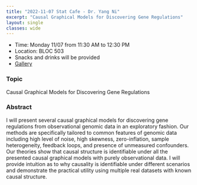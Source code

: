 ```yaml
---
title: "2022-11-07 Stat Cafe - Dr. Yang Ni"
excerpt: "Causal Graphical Models for Discovering Gene Regulations"
layout: single
classes: wide
---
```


- Time: Monday 11/07 from 11:30 AM to 12:30 PM
- Location: BLOC 503
- Snacks and drinks will be provided
- [Gallery](/stat-cafe-ni/)

### Topic

Causal Graphical Models for Discovering Gene Regulations

### Abstract

I will present several causal graphical models for discovering gene regulations from observational genomic data in an exploratory fashion. Our methods are specifically tailored to common features of genomic data including high level of noise, high skewness, zero-inflation, sample heterogeneity, feedback loops, and presence of unmeasured confounders. Our theories show that causal structure is identifiable under all the presented causal graphical models with purely observational data. I will provide intuition as to why causality is identifiable under different scenarios and demonstrate the practical utility using multiple real datasets with known causal structure.
